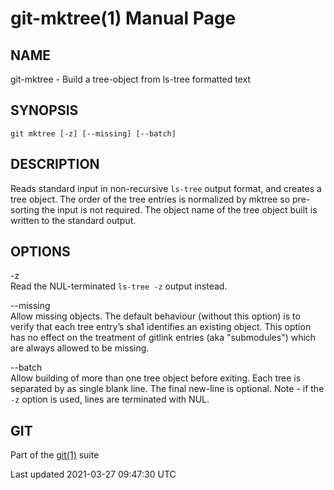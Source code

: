 # git-mktree(1) Manual Page

## NAME

git-mktree - Build a tree-object from ls-tree formatted text

## SYNOPSIS

    git mktree [-z] [--missing] [--batch]

## DESCRIPTION

Reads standard input in non-recursive `ls-tree` output format, and creates a tree object. The order of the tree entries is normalized by mktree so pre-sorting the input is not required. The object name of the tree object built is written to the standard output.

## OPTIONS

-z  
Read the NUL-terminated `ls-tree -z` output instead.

--missing  
Allow missing objects. The default behaviour (without this option) is to verify that each tree entry’s sha1 identifies an existing object. This option has no effect on the treatment of gitlink entries (aka "submodules") which are always allowed to be missing.

--batch  
Allow building of more than one tree object before exiting. Each tree is separated by as single blank line. The final new-line is optional. Note - if the `-z` option is used, lines are terminated with NUL.

## GIT

Part of the [git(1)](git.html) suite

Last updated 2021-03-27 09:47:30 UTC
